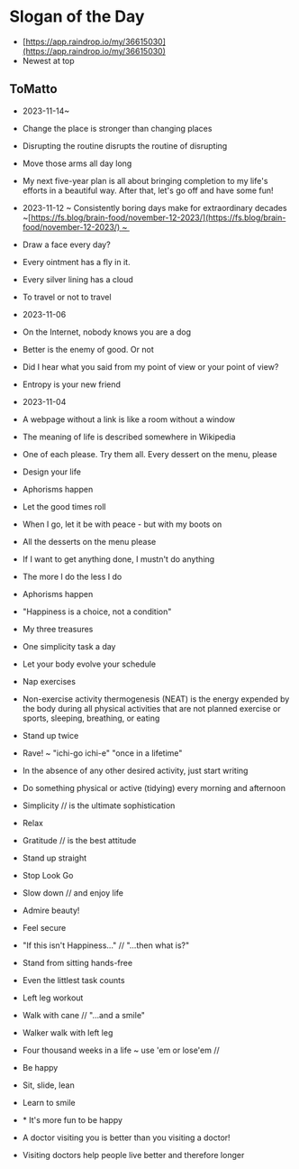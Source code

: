 # Slogan of the Day

*   [https://app.raindrop.io/my/36615030](https://app.raindrop.io/my/36615030)
*   Newest at top

## ToMatto

*   2023-11-14~ 
    
*   Change the place is stronger than changing places
    
*   Disrupting the routine disrupts the routine of disrupting
    
*   Move those arms all day long
    
*   My next five-year plan is all about bringing completion to my life's efforts in a beautiful way. After that, let's go off and have some fun!
    
*   2023-11-12 ~ Consistently boring days make for extraordinary decades ~[https://fs.blog/brain-food/november-12-2023/](https://fs.blog/brain-food/november-12-2023/) ~ 
    
*   Draw a face every day?
    
*   Every ointment has a fly in it.
    
*   Every silver lining has a cloud
    
*   To travel or not to travel
    
*   2023-11-06
    
*   On the Internet, nobody knows you are a dog
    
*   Better is the enemy of good. Or not
    
*   Did I hear what you said from my point of view or your point of view?
    
*   Entropy is your new friend  
    
*   2023-11-04
    
*   A webpage without a link is like a room without a window
    
*   The meaning of life is described somewhere in Wikipedia
    
*   One of each please. Try them all. Every dessert on the menu, please
    
*   Design your life
    
*   Aphorisms happen
    
*   Let the good times roll
    
*   When I go, let it be with peace - but with my boots on
    
*   All the desserts on the menu please
    
*   If I want to get anything done, I mustn't do anything
    
*   The more I do the less I do
    
*   Aphorisms happen
    
*   "Happiness is a choice, not a condition"
    
*   My three treasures
    
*   One simplicity task a day
    
*   Let your body evolve your schedule
    
*   Nap exercises
    
*   Non-exercise activity thermogenesis (NEAT) is the energy expended by the body during all physical activities that are not planned exercise or sports, sleeping, breathing, or eating
    
*   Stand up twice
    
*   Rave! ~ "ichi-go ichi-e" "once in a lifetime"
    
*   In the absence of any other desired activity, just start writing
    
*   Do something physical or active (tidying) every morning and afternoon
    
*   Simplicity // is the ultimate sophistication
    
*   Relax
    
*   Gratitude // is the best attitude
    
*   Stand up straight
    
*   Stop Look Go
    
*   Slow down // and enjoy life
    
*   Admire beauty!
    
*   Feel secure
    
*   "If this isn't Happiness…" // "…then what is?"
    
*   Stand from sitting hands-free
    
*   Even the littlest task counts
    
*   Left leg workout
    
*   Walk with cane // "…and a smile"
    
*   Walker walk with left leg
    
*   Four thousand weeks in a life ~ use 'em or lose'em //
    
*   Be happy
    
*   Sit, slide, lean
    
*   Learn to smile
    
*   \* It's more fun to be happy
    
*   A doctor visiting you is better than you visiting a doctor!
    
*   Visiting doctors help people live better and therefore longer